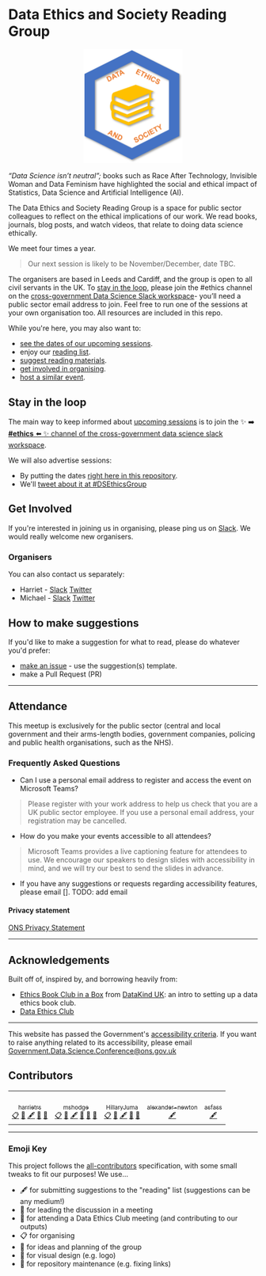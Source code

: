 # Data Ethics and Society Reading Group

<center><img src="deas.png" alt="logo" width="200"></center>

_“Data Science isn’t neutral”;_ books such as Race After Technology, Invisible Woman and Data Feminism have highlighted the social and ethical impact of Statistics, Data Science and Artificial Intelligence (AI).

The Data Ethics and Society Reading Group is a space for public sector colleagues to reflect on the ethical implications of our work. We read books, journals, blog posts, and watch videos, that relate to doing data science ethically.

We meet four times a year.

>Our next session is likely to be November/December, date TBC.

The organisers are based in Leeds and Cardiff, and the group is open to all civil servants in the UK. To [stay in the loop](#stay-in-the-loop), please join the #ethics channel on the [cross-government Data Science Slack workspace](https://govdatascience.slack.com)- you’ll need a public sector email address to join. Feel free to run one of the sessions at your own organisation too. All resources are included in this repo.

While you're here, you may also want to:

* [see the dates of our upcoming sessions](./SESSIONS.md).
* enjoy our [reading list](./READING-LIST.md).
* [suggest reading materials](#how-to-make-suggestions).
* [get involved in organising](#get-involved).
* [host a similar event](Guides/organising.md).

## Stay in the loop

The main way to keep informed about [upcoming sessions](./SESSIONS.md) is to join the :sparkles: :arrow_right: [**#ethics** :arrow_left: :sparkles: channel of the cross-government data science slack workspace](https://govdatascience.slack.com).

We will also advertise sessions:

* By putting the dates [right here in this repository](./SESSIONS.md).
* We'll [tweet about it at #DSEthicsGroup](https://twitter.com/hashtag/DSEthicsGroup?src=hashtag_click)

## Get Involved

If you're interested in joining us in organising, please ping us on [Slack](https://govdatascience.slack.com/team/U01BSUWU0UE). We would really welcome new organisers.

### Organisers

You can also contact us separately:

* Harriet - [Slack](https://govdatascience.slack.com/team/U01BSUWU0UE) [Twitter](https://twitter.com/DataDiva)
* Michael - [Slack](https://govdatascience.slack.com/team/UE7T99KTR) [Twitter](https://twitter.com/hodge_online)

## How to make suggestions

If you'd like to make a suggestion for what to read, please do whatever you'd prefer:

* [make an issue](https://github.com/ukgovdatascience/data-ethics-and-society-reading-group/issues/new/choose) - use the suggestion(s) template.
* make a Pull Request (PR)

---

## Attendance

This meetup is exclusively for the public sector (central and local government and their arms-length bodies, government companies, policing and public health organisations, such as the NHS).

### Frequently Asked Questions

* Can I use a personal email address to register and access the event on Microsoft Teams?

> Please register with your work address to help us check that you are a UK public sector employee. If you use a personal email address, your registration may be cancelled.

* How do you make your events accessible to all attendees?

> Microsoft Teams provides a live captioning feature for attendees to use. We encourage our speakers to design slides with accessibility in mind, and we will try our best to send the slides in advance.

* If you have any suggestions or requests regarding accessibility features, please email []. TODO: add email

#### Privacy statement

[ONS Privacy Statement](https://www.ons.gov.uk/aboutus/transparencyandgovernance/dataprotection/privacyinformationforourstakeholders)

---

## Acknowledgements

Built off of, inspired by, and borrowing heavily from:

* [Ethics Book Club in a
Box](https://github.com/DataKind-UK/data-ethics-book-club-in-a-box) from [DataKind UK](https://datakind.org.uk/): an intro to setting up a data ethics book club.
* [Data Ethics Club](https://github.com/very-good-science/data-ethics-club)

---

This website has passed the Government's [accessibility criteria](https://www.gov.uk/service-manual/helping-people-to-use-your-service/understanding-wcag). If you want to raise anything related to its accessibility, please email Government.Data.Science.Conference@ons.gov.uk

## Contributors
<!-- ALL-CONTRIBUTORS-LIST:START - Do not remove or modify this section -->
<!-- prettier-ignore-start -->
<!-- markdownlint-disable -->
<table>
	<tbody>
		<tr>
			<td align="center"><font color="#333333">
			<a href="https://github.com/harrietrs"><img alt="" src="https://avatars.githubusercontent.com/u/28767009?v=4" width="100px;" />
			<br />
			<sub>harrietrs</sub></a>
			<br />
			<a href="#eventOrganizing-harrietrs" title="Event Organizing">📋</a>
			<a href="#ideas-harrietrs" title="Ideas, Planning, &amp; Feedback">🤔</a>
			<a href="#content-harrietrs" title="Content">🖋</a>
			<a href="#question-harrietrs" title="Leading Discussion">💬</a>
			<a href="#maintenance-harrietrs" title="Maintenance">🚧</a>
			</font></td>
			<td align="center"><font color="#333333">
			<a href="https://github.com/mshodge"><img alt="" src="https://avatars.githubusercontent.com/u/15108577?v=4" width="100px;" />
			<br />
			<sub>mshodge</sub></a>
			<br />
			<a href="#eventOrganizing-mshodge" title="Event Organizing">📋</a>
			<a href="#ideas-mshodge" title="Ideas, Planning, &amp; Feedback">🤔</a>
			<a href="#content-mshodge" title="Content">🖋</a>
			<a href="#question-mshodge" title="Leading Discussion">💬</a>
			<a href="#blog-mshodge" title="Blogposts">📝</a>
			<a href="#maintenance-mshodge" title="Maintenance">🚧</a></font></td>
			<td align="center"><font color="#333333">
			<a href="https://github.com/HillaryJuma"><img alt="" src="https://avatars.githubusercontent.com/u/52030096?v=4" width="100px;" />
			<br />
			<sub>HillaryJuma</sub></a>
			<br />
			<a href="#eventOrganizing-HillaryJuma" title="Event Organizing">📋</a>
			<a href="#ideas-HillaryJuma" style="text-align: -webkit-center;" title="Ideas, Planning, &amp; Feedback">🤔</a>
			<a href="#content-HillaryJuma" title="Content">🖋</a>
			<a href="#question-HillaryJuma" title="Leading Discussion">💬</a>
			<a href="#design-HillaryJuma" title="Design">🎨</a>
			</font></td>
			<td align="center"><font color="#333333">
			<a href="https://github.com/alexander-newton"><img alt="" src="https://avatars.githubusercontent.com/u/43876799?v=4" width="100px;" />
			<br />
			<sub>alexander-newton</sub></a>
			<br />
			<a href="#content-alexander-newton" title="Content">🖋</a>
			</font></td>
			<td align="center"><font color="#333333">
			<a href="https://github.com/asfass"><img alt="" src="https://avatars.githubusercontent.com/u/107923301?v=4" width="100px;" />
			<br />
			<sub>asfass</sub></a>
			<br />
			<a href="#content-asfass" title="Content">🖋</a>
			</font></td>
		</tr>
	</tbody>
</table>


<!-- markdownlint-restore -->
<!-- prettier-ignore-end -->

<!-- ALL-CONTRIBUTORS-LIST:END -->

---

### Emoji Key

This project follows the [all-contributors](https://github.com/all-contributors/all-contributors) specification, with some small tweaks to fit our purposes!  We use...  

+ 🖋  for submitting suggestions to the "reading" list (suggestions can be any medium!)
+ 💬  for leading the discussion in a meeting  
+ 📝  for attending a Data Ethics Club meeting (and contributing to our outputs)
+ 📋  for organising  
+ 🤔  for ideas and planning of the group
+ 🎨  for visual design (e.g. logo)
+ 🚧  for repository maintenance (e.g. fixing links)
